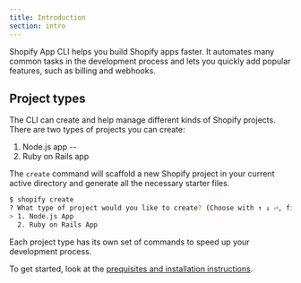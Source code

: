 ```yaml
---
title: Introduction
section: intro
---
```


Shopify App CLI helps you build Shopify apps faster. It automates many common tasks in the development process and lets you quickly add popular features, such as billing and webhooks.

## Project types

The CLI can create and help manage different kinds of Shopify projects. There are two types of projects you can create:

1. Node.js app -- 
2. Ruby on Rails app

The `create` command will scaffold a new Shopify project in your current active directory and generate all the necessary starter files.

```sh
$ shopify create
? What type of project would you like to create? (Choose with ↑ ↓ ⏎, filter with 'f')
> 1. Node.js App
  2. Ruby on Rails App
```

Each project type has its own set of commands to speed up your development process.

To get started, look at the [prequisites and installation instructions](/setup/).
